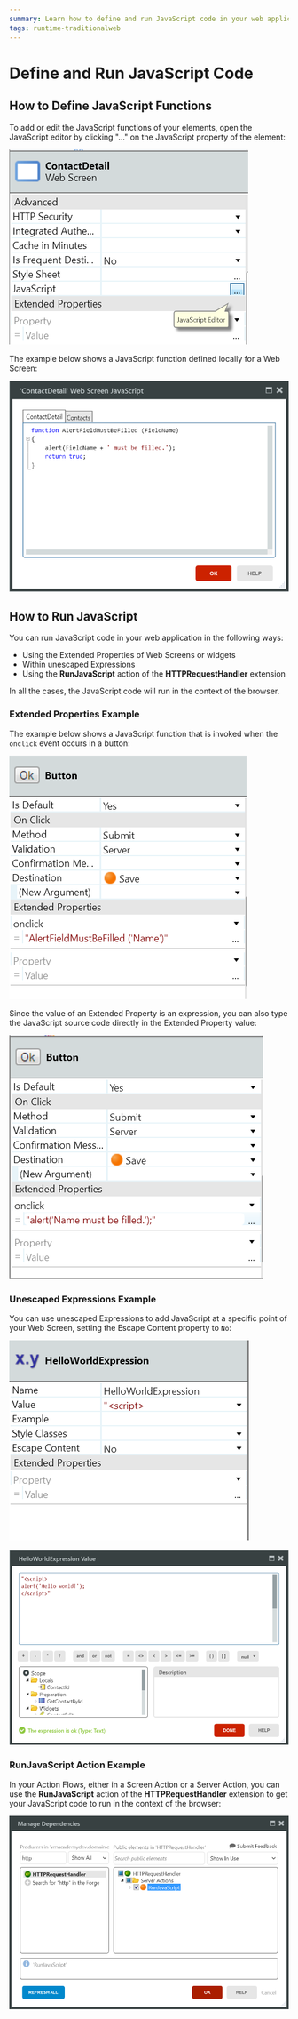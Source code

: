 ```yaml
---
summary: Learn how to define and run JavaScript code in your web application.
tags: runtime-traditionalweb
---
```


# Define and Run JavaScript Code

## How to Define JavaScript Functions

To add or edit the JavaScript functions of your elements, open the JavaScript editor by clicking "..." on the JavaScript property of the element:

![](images/run-js-code-4.png)

The example below shows a JavaScript function defined locally for a Web Screen:

![](images/run-js-code-2.png)

## How to Run JavaScript

You can run JavaScript code in your web application in the following ways:

* Using the Extended Properties of Web Screens or widgets
* Within unescaped Expressions
* Using the **RunJavaScript** action of the **HTTPRequestHandler** extension

In all the cases, the JavaScript code will run in the context of the browser.

### Extended Properties Example

The example below shows a JavaScript function that is invoked when the `onclick` event occurs in a button:

![](images/run-js-code-1.png)

Since the value of an Extended Property is an expression, you can also type the JavaScript source code directly in the Extended Property value:

![](images/run-js-code-6.png)

### Unescaped Expressions Example

You can use unescaped Expressions to add JavaScript at a specific point of your Web Screen, setting the Escape Content property to `No`:

![](images/run-js-code-7.png)

![](images/run-js-code-5.png)

### RunJavaScript Action Example

In your Action Flows, either in a Screen Action or a Server Action, you can use the **RunJavaScript** action of the **HTTPRequestHandler** extension to get your JavaScript code to run in the context of the browser:

![](images/run-js-code-3.png)
